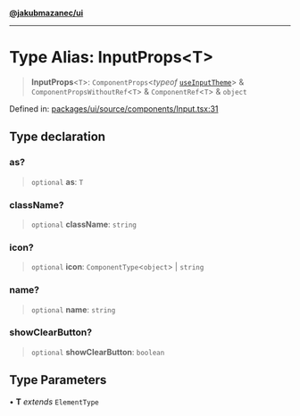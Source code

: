 [**@jakubmazanec/ui**](../README.md)

---

# Type Alias: InputProps\<T\>

> **InputProps**\<`T`\>: `ComponentProps`\<_typeof_
> [`useInputTheme`](../functions/useInputTheme.md)\> & `ComponentPropsWithoutRef`\<`T`\> &
> `ComponentRef`\<`T`\> & `object`

Defined in:
[packages/ui/source/components/Input.tsx:31](https://github.com/jakubmazanec/tools/blob/4a8f82fa13ce52bb52e412e9ac98b543cce14fc2/packages/ui/source/components/Input.tsx#L31)

## Type declaration

### as?

> `optional` **as**: `T`

### className?

> `optional` **className**: `string`

### icon?

> `optional` **icon**: `ComponentType`\<`object`\> \| `string`

### name?

> `optional` **name**: `string`

### showClearButton?

> `optional` **showClearButton**: `boolean`

## Type Parameters

• **T** _extends_ `ElementType`
